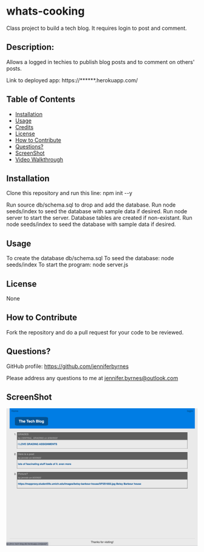 # whats-cooking

Class project to build a tech blog.  It requires login to post and comment.

## Description:

Allows a logged in techies to publish blog posts and to comment on others' posts. 

Link to deployed app:
https://******.herokuapp.com/

## Table of Contents

- [Installation](#installation)
- [Usage](#usage)
- [Credits](#credits)
- [License](#license)
- [How to Contribute](#How-to-Contribute)
- [Questions?](#Questions)
- [ScreenShot](#ScreenShot)
- [Video Walkthrough](#Video-Walkthrough)

## Installation

Clone this repository and run this line: npm init --y

  Run source db/schema.sql to drop and add the database.
  Run node seeds/index to seed the database with sample data if desired.
  Run node server to start the server. Database tables are created if non-existant.
  Run node seeds/index to seed the database with sample data if desired.

## Usage

 To create the database db/schema.sql 
 To seed the database: node seeds/index 
 To start the program: node server.js

## License

None

## How to Contribute

Fork the repository and do a pull request for your code to be reviewed.

## Questions?

GitHub profile: https://github.com/jenniferbyrnes

Please address any questions to me at jennifer.byrnes@outlook.com

## ScreenShot
<img src="./ScreenShot.png">
